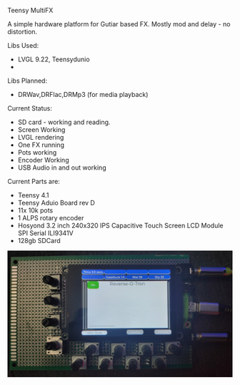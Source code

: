 Teensy MultiFX

A simple hardware platform for Gutiar based FX. Mostly mod and delay - no distortion.

Libs Used:

- LVGL 9.22, Teensydunio
- 
Libs Planned:

- DRWav,DRFlac,DRMp3 (for media playback)

Current Status:

- SD card - working and reading.
- Screen Working
- LVGL rendering
- One FX running
- Pots working
- Encoder Working
- USB Audio in and out working

Current Parts are:

- Teensy 4.1
- Teensy Aduio Board rev D
- 11x 10k pots
- 1 ALPS rotary encoder
- Hosyond 3.2 inch 240x320 IPS Capacitive Touch Screen LCD Module SPI Serial ILI9341V 
- 128gb SDCard

![](./Images/MultiFX1.jpg)

